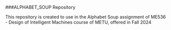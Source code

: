 ###ALPHABET_SOUP Repository

This repository is created to use in the Alphabet Soup assignment of ME536 - Design of Intelligent Machines course of METU, offered in Fall 2024
